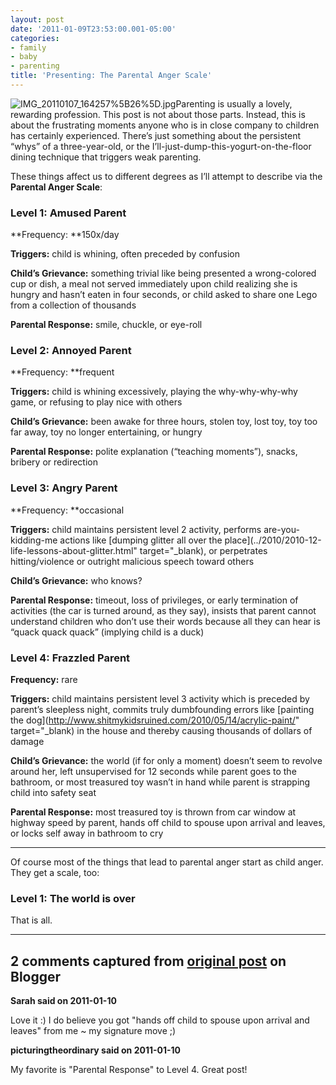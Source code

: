```yaml
---
layout: post
date: '2011-01-09T23:53:00.001-05:00'
categories:
- family
- baby
- parenting
title: 'Presenting: The Parental Anger Scale'
---
```



![IMG_20110107_164257%5B26%5D.jpg](IMG_20110107_164257%5B26%5D.jpg)Parenting is usually a lovely, rewarding profession. This post is not about those parts. Instead, this is about the frustrating moments anyone who is in close company to children has certainly experienced. There’s just something about the persistent “whys” of a three-year-old, or the I’ll-just-dump-this-yogurt-on-the-floor dining technique that triggers weak parenting.

These things affect us to different degrees as I’ll attempt to describe via the **Parental Anger Scale**:  <h3>Level 1: Amused Parent</h3>

**Frequency: **150x/day

**Triggers:** child is whining, often preceded by confusion

**Child’s Grievance:** something trivial like being presented a wrong-colored cup or dish, a meal not served immediately upon child realizing she is hungry and hasn’t eaten in four seconds, or child asked to share one Lego from a collection of thousands

**Parental Response:** smile, chuckle, or eye-roll  <h3>Level 2: Annoyed Parent</h3>

**Frequency: **frequent

**Triggers:** child is whining excessively, playing the why-why-why-why game, or refusing to play nice with others

**Child’s Grievance:** been awake for three hours, stolen toy, lost toy, toy too far away, toy no longer entertaining, or hungry

**Parental Response:** polite explanation (“teaching moments”), snacks, bribery or redirection  <h3>Level 3: Angry Parent</h3>

**Frequency: **occasional

**Triggers:** child maintains persistent level 2 activity, performs are-you-kidding-me actions like [dumping glitter all over the place](../2010/2010-12-life-lessons-about-glitter.html" target="_blank), or perpetrates hitting/violence or outright malicious speech toward others

**Child’s Grievance:** who knows?

**Parental Response:** timeout, loss of privileges, or early termination of activities (the car is turned around, as they say), insists that parent cannot understand children who don’t use their words because all they can hear is “quack quack quack” (implying child is a duck)  <h3>Level 4: Frazzled Parent</h3>

**Frequency:** rare

**Triggers:** child maintains persistent level 3 activity which is preceded by parent’s sleepless night, commits truly dumbfounding errors like [painting the dog](http://www.shitmykidsruined.com/2010/05/14/acrylic-paint/" target="_blank) in the house and thereby causing thousands of dollars of damage

**Child’s Grievance:** the world (if for only a moment) doesn’t seem to revolve around her, left unsupervised for 12 seconds while parent goes to the bathroom, or most treasured toy wasn’t in hand while parent is strapping child into safety seat

**Parental Response:** most treasured toy is thrown from car window at highway speed by parent, hands off child to spouse upon arrival and leaves, or locks self away in bathroom to cry  <hr />

Of course most of the things that lead to parental anger start as child anger. They get a scale, too:  <h3>Level 1: The world is over</h3>

That is all.

---

## 2 comments captured from [original post](https://blog.wassupy.com/2011/01/presenting-parental-anger-scale.html) on Blogger

**Sarah said on 2011-01-10**

Love it :)  I do believe you got "hands off child to spouse upon arrival and leaves" from me ~ my signature move ;)

**picturingtheordinary said on 2011-01-10**

My favorite is "Parental Response" to Level 4. Great post!

